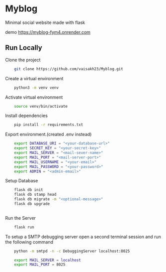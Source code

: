 # Myblog
Minimal social website made with flask 

demo
https://myblog-fym4.onrender.com

## Run Locally

Clone the project

```bash
    git clone https://github.com/vaisakh23/Myblog.git
```

Create a virtual environment

```bash
    python3 -m venv venv
```
Activate virtual environment
```bash
    source venv/bin/activate
```
Install dependencies

```bash
    pip install -r requirements.txt
```

Export environment.(created .env instead)

```bash
    export DATABASE_URI = "<your-database-url>"
    export SECRET_KEY = "<your-secret-key>"
    export MAIL_SERVER = "<mail-sever-name>"
    export MAIL_PORT = "<mail-server-port>"  
    export MAIL_USERNAME = "<your-email>"
    export MAIL_PASSWORD = "<your-password>"
    export ADMIN = "<admin-email>"
```

Setup Database

```bash
    flask db init
    flask db stamp head
    flask db migrate -m "<optional-message>"
    flask db upgrade
  
```
Run the Server
```bash
    flask run
```

To setup a SMTP debugging server
open a second terminal session and run the following command
```bash
    python -m smtpd -n -c DebuggingServer localhost:8025
```
```bash
    export MAIL_SERVER = localhost
    export MAIL_PORT = 8025
```
